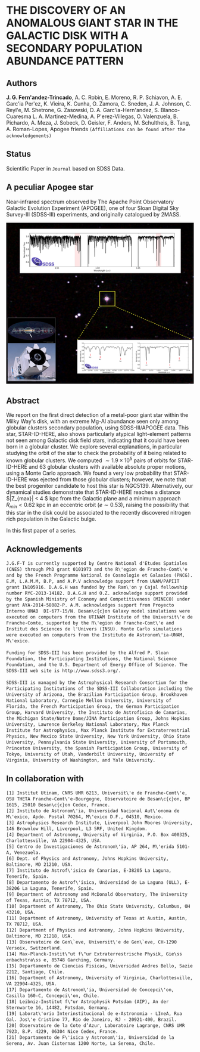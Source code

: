 THE DISCOVERY OF AN ANOMALOUS GIANT STAR IN THE GALACTIC DISK WITH A SECONDARY POPULATION ABUNDANCE PATTERN
===

Authors
--
**J. G. Fern\'andez-Trincado**, A. C. Robin, E. Moreno, R. P. Schiavon, A. E. Garc\'ia Per\'ez,  K. Vieira, K. Cunha,  O. Zamora, C. Sneden, J. A. Johnson, C. Reyl\'e, M. Shetrone, G. Zasowski, D. A. Garc\'ia-Hern\'andez, S. Blanco-Cuaresma L. A. Martinez-Medina, A. P\'erez-Villegas, O. Valenzuela, B. Pichardo, A. Meza, J. Sobeck, D. Geisler, F. Anders, M. Schultheis, B. Tang, A. Roman-Lopes, Apogee friends `(Affiliations can be found after the acknowledgements)`

Status
--

Scientific Paper in `Journal` based on SDSS Data.

A peculiar Apogee star
--
Near-infrared spectrum observed by The Apache Point Observatory Galactic Evolution Experiment (APOGEE), one of four Sloan Digital Sky Survey-III (SDSS-III) experiments, and originally catalogued by 2MASS.

![Apogee](https://github.com/Fernandez-Trincado/SDSS-IV-Project0184/blob/master/Apogee.png "Apogee")

Abstract
---


We report on the first direct detection of a metal-poor giant star within the Milky Way's disk, with an extreme Mg-Al abundance seen only among globular clusters secondary population, 
using SDSS-III/APOGEE data. This star, STAR-ID-HERE, also shows particularly atypical light-element patterns 
not seen among Galactic disk field stars, indicating that it could have been born in a globular cluster. 
We explore several explanations, in particular studying the orbit of the star to check the probability of it being related to known globular clusters. We computed $\sim1.9\times10^{5}$ pairs of orbits for  STAR-ID-HERE and 63 globular clusters 
with available absolute proper motions, using a Monte Carlo approach.
We found a very low probability that  STAR-ID-HERE was ejected from those globular clusters; 
however, we note that the best progenitor candidate to host this star is NGC5139. 
Alternatively, our dynamical studies demonstrate that  STAR-ID-HERE 
reaches a distance  $|Z_{max}| < 4 $ kpc from the Galactic plane and a minimum approach $R_{min}<0.62$ kpc 
in an eccentric orbit ($e\sim0.53$), raising the possibility that this star in the disk could be associated to the recently discovered nitrogen rich population in the Galactic bulge.


In this first paper of a series.


Acknowledgements
--

    J.G.F-T is currently supported by Centre National d'Etudes Spatiales (CNES) through PhD grant 0101973 and the R\'egion de Franche-Comt\'e and by the French Programme National de Cosmologie et Galaxies (PNCG). E.M, L.A.M.M, B.P, and A.P.V acknowledge support from UNAM/PAPIIT grant IN105916. D.A.G.H was funded by the Ram\'on y Cajal fellowship number RYC-2013-14182. D.A.G.H and O.Z. acknowledge support provided by the Spanish Ministry of Economy and Competitiveness (MINECO) under grant AYA-2014-58082-P. A.M. acknowledges support from Proyecto Interno UNAB  DI-677-15/N. Besan\c{c}on Galaxy model simulations were executed on computers from the UTINAM Institute of the Universit\'e de Franche-Comte, supported by the R\'egion de Franche-Comt\'e and Institut des Sciences de l'Univers (INSU). Monte Carlo simulations were executed on computers from the Instituto de Astronom\'ia-UNAM, M\'exico. 
    
    Funding for SDSS-III has been provided by the Alfred P. Sloan Foundation, the Participating Institutions, the National Science Foundation, and the U.S. Department of Energy Office of Science. The SDSS-III web site is http://www.sdss3.org/.
    
    SDSS-III is managed by the Astrophysical Research Consortium for the Participating Institutions of the SDSS-III Collaboration including the University of Arizona, the Brazilian Participation Group, Brookhaven National Laboratory, Carnegie Mellon University, University of Florida, the French Participation Group, the German Participation Group, Harvard University, the Instituto de Astrofisica de Canarias, the Michigan State/Notre Dame/JINA Participation Group, Johns Hopkins University, Lawrence Berkeley National Laboratory, Max Planck Institute for Astrophysics, Max Planck Institute for Extraterrestrial Physics, New Mexico State University, New York University, Ohio State University, Pennsylvania State University, University of Portsmouth, Princeton University, the Spanish Participation Group, University of Tokyo, University of Utah, Vanderbilt University, University of Virginia, University of Washington, and Yale University.



In collaboration with
--
  
    [1] Institut Utinam, CNRS UMR 6213, Universit\'e de Franche-Comt\'e, OSU THETA Franche-Comt\'e-Bourgogne, Observatoire de Besan\c{c}on, BP 1615, 25010 Besan\c{c}on Cedex, France.
    [2] Instituto de Astronom\'ia, Universidad Nacional Aut\'onoma de M\'exico, Apdo. Postal 70264, M\'exico D.F., 04510, Mexico.
    [3] Astrophysics Research Institute, Liverpool John Moores University, 146 Brownlow Hill, Liverpool, L3 5RF, United Kingdom.
    [4] Department of Astronomy, University of Virginia, P.O. Box 400325, Charlottesville, VA 22904-4325, USA.
    [5] Centro de Investigaciones de Astronom\'ia, AP 264, M\'erida 5101-A, Venezuela.
    [6] Dept. of Physics and Astronomy, Johns Hopkins University, Baltimore, MD 21210, USA.
    [7] Instituto de Astrof\'isica de Canarias, E-38205 La Laguna, Tenerife, Spain.
    [8] Departamento de Astrof\'isica, Universidad de La Laguna (ULL), E-38206 La Laguna, Tenerife, Spain.
    [9] Department of Astronomy and McDonald Observatory, The University of Texas, Austin, TX 78712, USA.
    [10] Department of Astronomy, The Ohio State University, Columbus, OH 43210, USA.
    [11] Department of Astronomy, University of Texas at Austin, Austin, TX 78712, USA.
    [12] Department of Physics and Astronomy, Johns Hopkins University, Baltimore, MD 21218, USA.
    [13] Observatoire de Gen\`eve, Universit\'e de Gen\`eve, CH-1290 Versoix, Switzerland.
    [14] Max-Planck-Instit\"ut f\"ur Extraterrestrische Physik, Gie\ss enbachstra\ss e, 85748 Garching, Germany.
    [15] Departamento de Ciencias Fisicas, Universidad Andres Bello, Sazie 2212, Santiago, Chile.
    [16] Department of Astronomy, University of Virginia, Charlottesville, VA 22904-4325, USA.
    [17] Departamento de Astronom\'ia, Universidad de Concepci\'on, Casilla 160-C, Concepci\'on, Chile.
    [18] Leibniz-Institut f\"ur Astrophysik Potsdam (AIP), An der Sternwarte 16, 14482, Potsdam, Germany.
    [19] Laborat\'orio Interinstitucional de e-Astronomia - LIneA, Rua Gal. Jos\'e Cristino 77, Rio de Janeiro, RJ - 20921-400, Brazil.
    [20] Observatoire de la Cote d’Azur, Laboratoire Lagrange, CNRS UMR 7923, B.P. 4229, 06304 Nice Cedex, France.
    [21] Departamento de F\'isica y Astronom\'ia, Universidad de la Serena, Av. Juan Cisternas 1200 Norte, La Serena, Chile.
